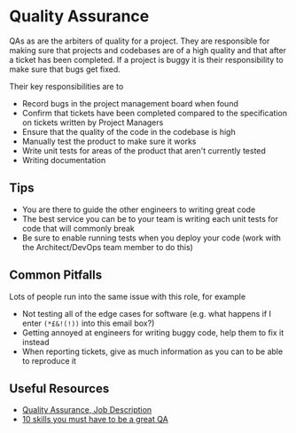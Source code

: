 # Quality Assurance

QAs as are the arbiters of quality for a project. They are responsible for making sure that projects and codebases are of a high quality and that after a ticket has been completed. If a project is buggy it is their responsibility to make sure that bugs get fixed.

Their key responsibilities are to

- Record bugs in the project management board when found
- Confirm that tickets have been completed compared to the specification on tickets written by Project Managers
- Ensure that the quality of the code in the codebase is high
- Manually test the product to make sure it works
- Write unit tests for areas of the product that aren't currently tested
- Writing documentation

## Tips

- You are there to guide the other engineers to writing great code
- The best service you can be to your team is writing each unit tests for code that will commonly break
- Be sure to enable running tests when you deploy your code (work with the Architect/DevOps team member to do this)

## Common Pitfalls

Lots of people run into the same issue with this role, for example

- Not testing all of the edge cases for software (e.g. what happens if I enter `(*£&!(!))` into this email box?)
- Getting annoyed at engineers for writing buggy code, help them to fix it instead
- When reporting tickets, give as much information as you can to be able to reproduce it

## Useful Resources

- [Quality Assurance, Job Description](https://business.linkedin.com/talent-solutions/resources/talent-engagement/job-descriptions/quality-assurance)
- [10 skills you must have to be a great QA](https://medium.com/@fesja/10-skills-you-must-have-to-be-a-great-qa-40ee58232599)
